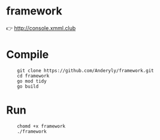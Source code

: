 # framework


👉 http://console.xmml.club

# Compile
```shell
    git clone https://github.com/Anderyly/framework.git
    cd framework
    go mod tidy
    go build
```

# Run

```shell
    chomd +x framework
    ./framework
```

